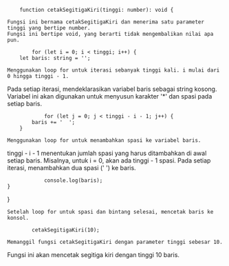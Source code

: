         
        function cetakSegitigaKiri(tinggi: number): void {

    Fungsi ini bernama cetakSegitigaKiri dan menerima satu parameter tinggi yang bertipe number.
    Fungsi ini bertipe void, yang berarti tidak mengembalikan nilai apa pun.

            for (let i = 0; i < tinggi; i++) {
        let baris: string = '';

    Menggunakan loop for untuk iterasi sebanyak tinggi kali. i mulai dari 0 hingga tinggi - 1.
Pada setiap iterasi, mendeklarasikan variabel baris sebagai string kosong. Variabel ini akan digunakan untuk menyusun karakter '*' dan spasi pada setiap baris.

                for (let j = 0; j < tinggi - i - 1; j++) {
            baris += '  ';
        }

    Menggunakan loop for untuk menambahkan spasi ke variabel baris.
tinggi - i - 1 menentukan jumlah spasi yang harus ditambahkan di awal setiap baris. Misalnya, untuk i = 0, akan ada tinggi - 1 spasi.
Pada setiap iterasi, menambahkan dua spasi (' ') ke baris.

                console.log(baris);
    }
}    

    Setelah loop for untuk spasi dan bintang selesai, mencetak baris ke konsol.

            cetakSegitigaKiri(10);

    Memanggil fungsi cetakSegitigaKiri dengan parameter tinggi sebesar 10.
Fungsi ini akan mencetak segitiga kiri dengan tinggi 10 baris.







